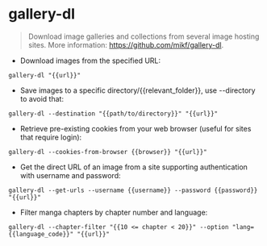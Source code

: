 # gallery-dl

> Download image galleries and collections from several image hosting sites.
> More information: <https://github.com/mikf/gallery-dl>.

- Download images from the specified URL:

`gallery-dl "{{url}}"`

- Save images to a specific directory/{{relevant_folder}}, use --directory to avoid that:

`gallery-dl --destination "{{path/to/directory}}" "{{url}}"`

- Retrieve pre-existing cookies from your web browser (useful for sites that require login):

`gallery-dl --cookies-from-browser {{browser}} "{{url}}"`

- Get the direct URL of an image from a site supporting authentication with username and password:

`gallery-dl --get-urls --username {{username}} --password {{password}} "{{url}}"`

- Filter manga chapters by chapter number and language:

`gallery-dl --chapter-filter "{{10 <= chapter < 20}}" --option "lang={{language_code}}" "{{url}}"`
